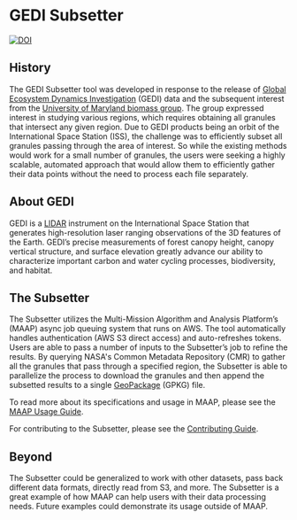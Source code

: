 # GEDI Subsetter

[![DOI](https://zenodo.org/badge/552133788.svg)](https://zenodo.org/doi/10.5281/zenodo.10019412)

## History

The GEDI Subsetter tool was developed in response to the release of
[Global Ecosystem Dynamics Investigation](https://www.earthdata.nasa.gov/sensors/gedi)
(GEDI) data and the subsequent interest from the
[University of Maryland biomass group](https://geog.umd.edu/).  The group
expressed interest in studying various regions, which requires obtaining all
granules that intersect any given region.  Due to GEDI products being an orbit
of the International Space Station (ISS), the challenge was to efficiently
subset all granules passing through the area of interest.  So while the existing
methods would work for a small number of granules, the users were seeking a
highly scalable, automated approach that would allow them to efficiently gather
their data points without the need to process each file separately.

## About GEDI

GEDI is a [LIDAR](https://www.earthdata.nasa.gov/technology/lidar) instrument on
the International Space Station that generates high-resolution laser ranging
observations of the 3D features of the Earth.  GEDI’s precise measurements of
forest canopy height, canopy vertical structure, and surface elevation greatly
advance our ability to characterize important carbon and water cycling
processes, biodiversity, and habitat.

## The Subsetter

The Subsetter utilizes the Multi-Mission Algorithm and Analysis Platform’s
(MAAP) async job queuing system that runs on AWS.  The tool automatically
handles authentication (AWS S3 direct access) and auto-refreshes tokens.  Users
are able to pass a number of inputs to the Subsetter’s job to refine the
results.  By querying NASA's Common Metadata Repository (CMR) to gather all the
granules that pass through a specified region, the Subsetter is able to
parallelize the process to download the granules and then append the subsetted
results to a single [GeoPackage](https://www.geopackage.org/) (GPKG) file.

To read more about its specifications and usage in MAAP, please see the
[MAAP Usage Guide](docs/MAAP_USAGE.md).

For contributing to the Subsetter, please see the [Contributing Guide](./CONTRIBUTING.md).

## Beyond

The Subsetter could be generalized to work with other datasets, pass back
different data formats, directly read from S3, and more.  The Subsetter is a
great example of how MAAP can help users with their data processing needs.
Future examples could demonstrate its usage outside of MAAP.

